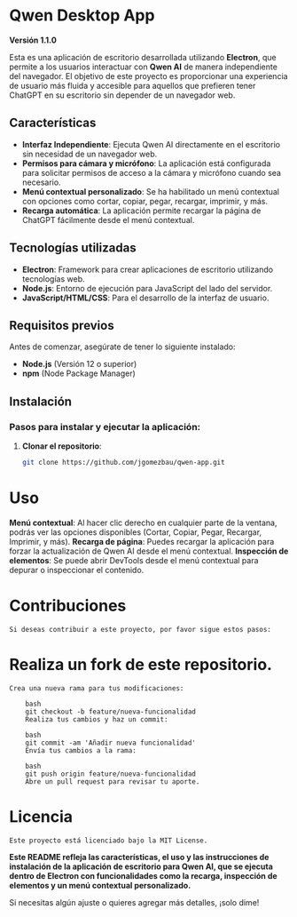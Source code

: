 # Qwen Desktop App

**Versión 1.1.0**

Esta es una aplicación de escritorio desarrollada utilizando **Electron**, que permite a los usuarios interactuar con **Qwen AI** de manera independiente del navegador. El objetivo de este proyecto es proporcionar una experiencia de usuario más fluida y accesible para aquellos que prefieren tener ChatGPT en su escritorio sin depender de un navegador web.

## Características

- **Interfaz Independiente**: Ejecuta Qwen AI directamente en el escritorio sin necesidad de un navegador web.
- **Permisos para cámara y micrófono**: La aplicación está configurada para solicitar permisos de acceso a la cámara y micrófono cuando sea necesario.
- **Menú contextual personalizado**: Se ha habilitado un menú contextual con opciones como cortar, copiar, pegar, recargar, imprimir, y más.
- **Recarga automática**: La aplicación permite recargar la página de ChatGPT fácilmente desde el menú contextual.
  
## Tecnologías utilizadas

- **Electron**: Framework para crear aplicaciones de escritorio utilizando tecnologías web.
- **Node.js**: Entorno de ejecución para JavaScript del lado del servidor.
- **JavaScript/HTML/CSS**: Para el desarrollo de la interfaz de usuario.

## Requisitos previos

Antes de comenzar, asegúrate de tener lo siguiente instalado:

- **Node.js** (Versión 12 o superior)
- **npm** (Node Package Manager)

## Instalación

### Pasos para instalar y ejecutar la aplicación:

1. **Clonar el repositorio**:

   ```bash
   git clone https://github.com/jgomezbau/qwen-app.git

# Uso
**Menú contextual**: 
	Al hacer clic derecho en cualquier parte de la ventana, podrás ver las opciones disponibles (Cortar, Copiar, Pegar, Recargar, Imprimir, y más).
**Recarga de página**: 
	Puedes recargar la aplicación para forzar la actualización de Qwen AI desde el menú contextual.
**Inspección de elementos**: 
	Se puede abrir DevTools desde el menú contextual para depurar o inspeccionar el contenido.

# Contribuciones
	Si deseas contribuir a este proyecto, por favor sigue estos pasos:

# Realiza un fork de este repositorio.
	Crea una nueva rama para tus modificaciones:

		bash
		git checkout -b feature/nueva-funcionalidad
		Realiza tus cambios y haz un commit:

		bash
		git commit -am 'Añadir nueva funcionalidad'
		Envía tus cambios a la rama:

		bash
		git push origin feature/nueva-funcionalidad
		Abre un pull request para revisar tu aporte.

# Licencia
	Este proyecto está licenciado bajo la MIT License.


**Este README refleja las características, el uso y las instrucciones de instalación de la aplicación de escritorio para **Qwen AI**, que se ejecuta dentro de **Electron** con funcionalidades como la recarga, inspección de elementos y un menú contextual personalizado.**

Si necesitas algún ajuste o quieres agregar más detalles, ¡solo dime!
